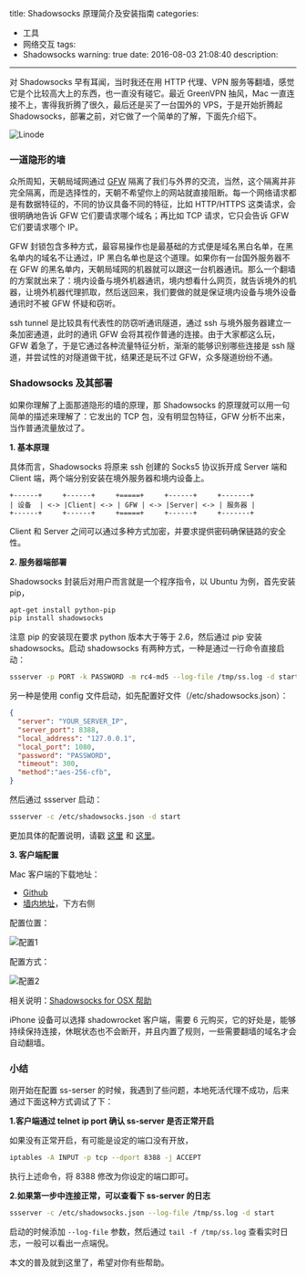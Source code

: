title: Shadowsocks 原理简介及安装指南
categories:
  - 工具
  - 网络交互
tags:
  - Shadowsocks
warning: true
date: 2016-08-03 21:08:40
description:
---

对 Shadowsocks 早有耳闻，当时我还在用 HTTP 代理、VPN 服务等翻墙，感觉它是个比较高大上的东西，也一直没有碰它。最近 GreenVPN 抽风，Mac 一直连接不上，害得我折腾了很久，最后还是买了一台国外的 VPS，于是开始折腾起 Shadowsocks，部署之前，对它做了一个简单的了解，下面先介绍下。

<!--more-->

![Linode](http://ww2.sinaimg.cn/large/6c0378f8gw1f6eqkrtkhdj20p00dwwev.jpg)

### 一道隐形的墙

众所周知，天朝局域网通过 [GFW](http://zh.wikipedia.org/wiki/%E9%87%91%E7%9B%BE%E5%B7%A5%E7%A8%8B) 隔离了我们与外界的交流，当然，这个隔离并非完全隔离，而是选择性的，天朝不希望你上的网站就直接阻断。每一个网络请求都是有数据特征的，不同的协议具备不同的特征，比如 HTTP/HTTPS 这类请求，会很明确地告诉 GFW 它们要请求哪个域名；再比如 TCP 请求，它只会告诉 GFW 它们要请求哪个 IP。

GFW 封锁包含多种方式，最容易操作也是最基础的方式便是域名黑白名单，在黑名单内的域名不让通过，IP 黑白名单也是这个道理。如果你有一台国外服务器不在 GFW 的黑名单内，天朝局域网的机器就可以跟这一台机器通讯。那么一个翻墙的方案就出来了：境内设备与境外机器通讯，境内想看什么网页，就告诉境外的机器，让境外机器代理抓取，然后送回来，我们要做的就是保证境内设备与境外设备通讯时不被 GFW 怀疑和窃听。

ssh tunnel 是比较具有代表性的防窃听通讯隧道，通过 ssh 与境外服务器建立一条加密通道，此时的通讯 GFW 会将其视作普通的连接。由于大家都这么玩，GFW 着急了，于是它通过各种流量特征分析，渐渐的能够识别哪些连接是 ssh 隧道，并尝试性的对隧道做干扰，结果还是玩不过 GFW，众多隧道纷纷不通。

### Shadowsocks 及其部署

如果你理解了上面那道隐形的墙的原理，那 Shadowsocks 的原理就可以用一句简单的描述来理解了：它发出的 TCP 包，没有明显包特征，GFW 分析不出来，当作普通流量放过了。

**1. 基本原理**

具体而言，Shadowsocks 将原来 ssh 创建的 Socks5 协议拆开成 Server 端和 Client 端，两个端分别安装在境外服务器和境内设备上。

```
+------+     +------+     +=====+     +------+     +-------+
| 设备  | <-> |Client| <-> | GFW | <-> |Server| <-> | 服务器 |
+------+     +------+     +=====+     +------+     +-------+ 
```

Client 和 Server 之间可以通过多种方式加密，并要求提供密码确保链路的安全性。

**2. 服务器端部署**

Shadowsocks 封装后对用户而言就是一个程序指令，以 Ubuntu 为例，首先安装 pip，

```sh
apt-get install python-pip
pip install shadowsocks
```

注意 pip 的安装现在要求 python 版本大于等于 2.6，然后通过 pip 安装 shadowsocks。启动 shadowsocks 有两种方式，一种是通过一行命令直接启动：

```sh
ssserver -p PORT -k PASSWORD -m rc4-md5 --log-file /tmp/ss.log -d start
```

另一种是使用 config 文件启动，如先配置好文件（/etc/shadowsocks.json）：

```json
{
  "server": "YOUR_SERVER_IP",
  "server_port": 8388,  
  "local_address": "127.0.0.1",  
  "local_port": 1080,  
  "password": "PASSWORD",
  "timeout": 300,  
  "method":"aes-256-cfb",  
}
```

然后通过 ssserver 启动：

```sh
ssserver -c /etc/shadowsocks.json -d start
```

更加具体的配置说明，请戳 [这里](https://github.com/breakwa11/shadowsocks-rss/wiki/config.json) 和 [这里](https://github.com/breakwa11/shadowsocks-rss/wiki/Server-Setup)。

**3. 客户端配置**

Mac 客户端的下载地址：

- [Github](https://github.com/shadowsocks/shadowsocks-iOS/releases)
- [墙内地址](http://getchrome.sinaapp.com/)，下方右侧

配置位置：

![配置1](http://ww3.sinaimg.cn/large/6c0378f8gw1f6gwkqh7y0j20ok0g2jwd.jpg)

配置方式：

![配置2](http://ww2.sinaimg.cn/large/6c0378f8gw1f6gwjoe3k9j20so0i275z.jpg)

相关说明：[Shadowsocks for OSX 帮助](https://github.com/shadowsocks/shadowsocks-iOS/wiki/Shadowsocks-for-OSX-%E5%B8%AE%E5%8A%A9)

iPhone 设备可以选择 shadowrocket 客户端，需要 6 元购买，它的好处是，能够持续保持连接，休眠状态也不会断开，并且内置了规则，一些需要翻墙的域名才会自动翻墙。

### 小结

刚开始在配置 ss-serser 的时候，我遇到了些问题，本地死活代理不成功，后来通过下面这种方式调试了下：

**1.客户端通过 telnet ip port 确认 ss-server 是否正常开启**

如果没有正常开启，有可能是设定的端口没有开放，

```sh
iptables -A INPUT -p tcp --dport 8388 -j ACCEPT
```

执行上述命令，将 8388 修改为你设定的端口即可。

**2.如果第一步中连接正常，可以查看下 ss-server 的日志**

```sh
ssserver -c /etc/shadowsocks.json --log-file /tmp/ss.log -d start
```

启动的时候添加 `--log-file` 参数，然后通过 `tail -f /tmp/ss.log` 查看实时日志，一般可以看出一点端倪。

本文的普及就到这里了，希望对你有些帮助。



